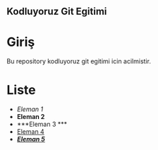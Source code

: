 ## Kodluyoruz Git Egitimi
# Giriş

Bu repository kodluyoruz git egitimi icin acilmistir.

# Liste
- *Eleman 1*
- **Eleman 2**
- ***Eleman 3 ***
- [Eleman 4](https://www.google.com)
- ***[Eleman 5](https://www.youtube.com)***
